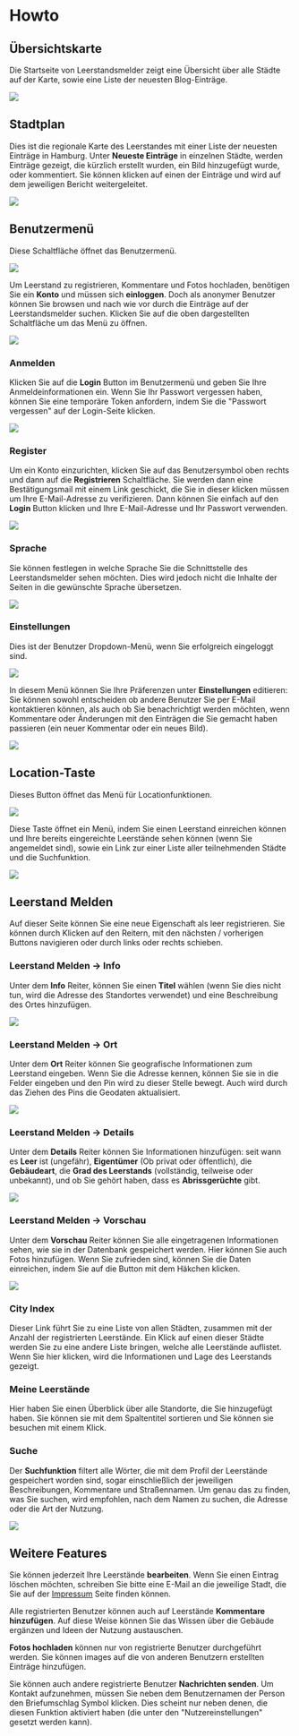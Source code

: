 # Howto

## Übersichtskarte

<p class='v-card'>
Die Startseite von Leerstandsmelder zeigt eine Übersicht über alle Städte auf der Karte, sowie eine Liste der neuesten Blog-Einträge.
</p>

![](/images/landingpage_de.jpg)

## Stadtplan

Dies ist die regionale Karte des Leerstandes mit einer Liste der neuesten Einträge in Hamburg. Unter **Neueste Einträge** in einzelnen Städte, werden Einträge gezeigt, die kürzlich erstellt wurden, ein Bild hinzugefügt wurde, oder kommentiert. Sie können klicken auf einen der Einträge und wird auf dem jeweiligen Bericht weitergeleitet.

![](/images/hamburg_overview_de.jpg)

## Benutzermenü

Diese Schaltfläche öffnet das Benutzermenü.

![](/images/user_button.jpg)

Um Leerstand zu registrieren, Kommentare und Fotos hochladen, benötigen Sie ein **Konto** und müssen sich **einloggen**. Doch als anonymer Benutzer können Sie browsen und nach wie vor durch die Einträge auf der Leerstandsmelder suchen. Klicken Sie auf die oben dargestellten Schaltfläche um das Menü zu öffnen.

![](/images/user_dropdown_anon_de.jpg)

### Anmelden

Klicken Sie auf die **Login** Button im Benutzermenü und geben Sie Ihre Anmeldeinformationen ein. Wenn Sie Ihr Passwort vergessen haben, können Sie eine temporäre Token anfordern, indem Sie die "Passwort vergessen" auf der Login-Seite klicken.

![](/images/login_de.jpg)

### Register

Um ein Konto einzurichten, klicken Sie auf das Benutzersymbol oben rechts und dann auf die **Registrieren** Schaltfläche. Sie werden dann eine Bestätigungsmail mit einem Link geschickt, die Sie in dieser klicken müssen um Ihre E-Mail-Adresse zu verifizieren. Dann können Sie einfach auf den **Login** Button klicken und Ihre E-Mail-Adresse und Ihr Passwort verwenden.

![](/images/register_de.jpg)

### Sprache

Sie können festlegen in welche Sprache Sie die Schnittstelle des Leerstandsmelder sehen möchten. Dies wird jedoch nicht die Inhalte der Seiten in die gewünschte Sprache übersetzen.

![](/images/language_switcher.jpg)

### Einstellungen

Dies ist der Benutzer Dropdown-Menü, wenn Sie erfolgreich eingeloggt sind.

![](/images/user_dropdown_reg_de.jpg)

In diesem Menü können Sie Ihre Präferenzen unter **Einstellungen** editieren: Sie können sowohl entscheiden ob andere Benutzer Sie per E-Mail kontaktieren können, als auch ob Sie benachrichtigt werden möchten, wenn Kommentare oder Änderungen mit den Einträgen die Sie gemacht haben passieren (ein neuer Kommentar oder ein neues Bild).

![](/images/user_settings_de.jpg)

## Location-Taste

Dieses Button öffnet das Menü für Locationfunktionen.

![](/images/location_button.jpg)

Diese Taste öffnet ein Menü, indem Sie einen Leerstand einreichen können und Ihre bereits eingereichte Leerstände sehen können (wenn Sie angemeldet sind), sowie ein Link zur einer Liste aller teilnehmenden Städte und die Suchfunktion.

![](/images/location_dropdown_de.jpg)

## Leerstand Melden

Auf dieser Seite können Sie eine neue Eigenschaft als leer registrieren. Sie können durch Klicken auf den Reitern, mit den nächsten / vorherigen Buttons navigieren oder durch links oder rechts schieben.

### Leerstand Melden → Info

Unter dem **Info** Reiter, können Sie einen **Titel** wählen (wenn Sie dies nicht tun, wird die Adresse des Standortes verwendet) und eine Beschreibung des Ortes hinzufügen.

![](/images/create_info_de.jpg)

### Leerstand Melden → Ort

Unter dem **Ort** Reiter können Sie geografische Informationen zum Leerstand eingeben. Wenn Sie die Adresse kennen, können Sie sie in die Felder eingeben und den Pin wird zu dieser Stelle bewegt. Auch wird durch das Ziehen des Pins die Geodaten aktualisiert.

![](/images/create_location_de.jpg)

### Leerstand Melden → Details

Unter dem **Details** Reiter können Sie Informationen hinzufügen: seit wann es **Leer** ist (ungefähr), **Eigentümer** (Ob privat oder öffentlich), die **Gebäudeart**, die **Grad des Leerstands** (vollständig, teilweise oder unbekannt), und ob Sie gehört haben, dass es **Abrissgerüchte** gibt.

![](/images/create_details_de.jpg)

### Leerstand Melden → Vorschau

Unter dem **Vorschau** Reiter können Sie alle eingetragenen Informationen sehen, wie sie in der Datenbank gespeichert werden. Hier können Sie auch Fotos hinzufügen. Wenn Sie zufrieden sind, können Sie die Daten einreichen, indem Sie auf die Button mit dem Häkchen klicken.

![](/images/create_preview_de.jpg)

### City Index

Dieser Link führt Sie zu eine Liste von allen Städten, zusammen mit der Anzahl der registrierten Leerstände. Ein Klick auf einen dieser Städte werden Sie zu eine andere Liste bringen, welche alle Leerstände auflistet. Wenn Sie hier klicken, wird die Informationen und Lage des Leerstands gezeigt.

### Meine Leerstände

Hier haben Sie einen Überblick über alle Standorte, die Sie hinzugefügt haben. Sie können sie mit dem Spaltentitel sortieren und Sie können sie besuchen mit einem Klick.

### Suche

Der **Suchfunktion** filtert alle Wörter, die mit dem Profil der Leerstände gespeichert worden sind, sogar einschließlich der jeweiligen Beschreibungen, Kommentare und Straßennamen. Um genau das zu finden, was Sie suchen, wird empfohlen, nach dem Namen zu suchen, die Adresse oder die Art der Nutzung.

![](/images/search_de.jpg)

## Weitere Features

Sie können jederzeit Ihre Leerstände **bearbeiten**. Wenn Sie einen Eintrag löschen möchten, schreiben Sie bitte eine E-Mail an die jeweilige Stadt, die Sie auf der [Impressum](https://www.leerstandsmelder.de/hamburg/Impressum) Seite finden können.

Alle registrierten Benutzer können auch auf Leerstände **Kommentare hinzufügen**. Auf diese Weise können Sie das Wissen über die Gebäude ergänzen und Ideen der Nutzung austauschen.

**Fotos hochladen** können nur von registrierte Benutzer durchgeführt werden. Sie können images auf die von anderen Benutzern erstellten Einträge hinzufügen.

Sie können auch andere registrierte Benutzer **Nachrichten senden**. Um Kontakt aufzunehmen, müssen Sie neben dem Benutzernamen der Person den Briefumschlag Symbol klicken. Dies scheint nur neben denen, die diesen Funktion aktiviert haben (die unter den "Nutzereinstellungen" gesetzt werden kann).
